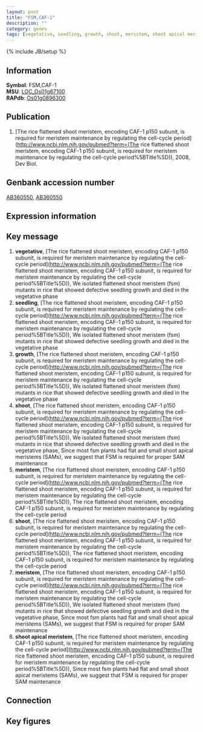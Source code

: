 ```yaml
---
layout: post
title: "FSM,CAF-1"
description: ""
category: genes
tags: [vegetative, seedling, growth, shoot, meristem, shoot apical meristem, Gene]
---
```

{% include JB/setup %}

## Information
__Symbol__: FSM,CAF-1  
__MSU__: [LOC_Os01g67100](http://rice.plantbiology.msu.edu/cgi-bin/ORF_infopage.cgi?orf=LOC_Os01g67100)  
__RAPdb__: [Os01g0896300](http://rapdb.dna.affrc.go.jp/viewer/gbrowse_details/irgsp1?name=Os01g0896300)  

## Publication
1. [The rice flattened shoot meristem, encoding CAF-1 p150 subunit, is required for meristem maintenance by regulating the cell-cycle period](http://www.ncbi.nlm.nih.gov/pubmed?term=(The rice flattened shoot meristem, encoding CAF-1 p150 subunit, is required for meristem maintenance by regulating the cell-cycle period%5BTitle%5D)), 2008, Dev Biol.

## Genbank accession number
[AB360550](http://www.ncbi.nlm.nih.gov/nuccore/AB360550), [AB360550](http://www.ncbi.nlm.nih.gov/nuccore/AB360550)

## Expression information

## Key message
1. __vegetative__, [The rice flattened shoot meristem, encoding CAF-1 p150 subunit, is required for meristem maintenance by regulating the cell-cycle period](http://www.ncbi.nlm.nih.gov/pubmed?term=(The rice flattened shoot meristem, encoding CAF-1 p150 subunit, is required for meristem maintenance by regulating the cell-cycle period%5BTitle%5D)), We isolated flattened shoot meristem (fsm) mutants in rice that showed defective seedling growth and died in the vegetative phase
2. __seedling__, [The rice flattened shoot meristem, encoding CAF-1 p150 subunit, is required for meristem maintenance by regulating the cell-cycle period](http://www.ncbi.nlm.nih.gov/pubmed?term=(The rice flattened shoot meristem, encoding CAF-1 p150 subunit, is required for meristem maintenance by regulating the cell-cycle period%5BTitle%5D)), We isolated flattened shoot meristem (fsm) mutants in rice that showed defective seedling growth and died in the vegetative phase
3. __growth__, [The rice flattened shoot meristem, encoding CAF-1 p150 subunit, is required for meristem maintenance by regulating the cell-cycle period](http://www.ncbi.nlm.nih.gov/pubmed?term=(The rice flattened shoot meristem, encoding CAF-1 p150 subunit, is required for meristem maintenance by regulating the cell-cycle period%5BTitle%5D)), We isolated flattened shoot meristem (fsm) mutants in rice that showed defective seedling growth and died in the vegetative phase
4. __shoot__, [The rice flattened shoot meristem, encoding CAF-1 p150 subunit, is required for meristem maintenance by regulating the cell-cycle period](http://www.ncbi.nlm.nih.gov/pubmed?term=(The rice flattened shoot meristem, encoding CAF-1 p150 subunit, is required for meristem maintenance by regulating the cell-cycle period%5BTitle%5D)), We isolated flattened shoot meristem (fsm) mutants in rice that showed defective seedling growth and died in the vegetative phase, Since most fsm plants had flat and small shoot apical meristems (SAMs), we suggest that FSM is required for proper SAM maintenance
5. __meristem__, [The rice flattened shoot meristem, encoding CAF-1 p150 subunit, is required for meristem maintenance by regulating the cell-cycle period](http://www.ncbi.nlm.nih.gov/pubmed?term=(The rice flattened shoot meristem, encoding CAF-1 p150 subunit, is required for meristem maintenance by regulating the cell-cycle period%5BTitle%5D)), The rice flattened shoot meristem, encoding CAF-1 p150 subunit, is required for meristem maintenance by regulating the cell-cycle period
6. __shoot__, [The rice flattened shoot meristem, encoding CAF-1 p150 subunit, is required for meristem maintenance by regulating the cell-cycle period](http://www.ncbi.nlm.nih.gov/pubmed?term=(The rice flattened shoot meristem, encoding CAF-1 p150 subunit, is required for meristem maintenance by regulating the cell-cycle period%5BTitle%5D)), The rice flattened shoot meristem, encoding CAF-1 p150 subunit, is required for meristem maintenance by regulating the cell-cycle period
7. __meristem__, [The rice flattened shoot meristem, encoding CAF-1 p150 subunit, is required for meristem maintenance by regulating the cell-cycle period](http://www.ncbi.nlm.nih.gov/pubmed?term=(The rice flattened shoot meristem, encoding CAF-1 p150 subunit, is required for meristem maintenance by regulating the cell-cycle period%5BTitle%5D)), We isolated flattened shoot meristem (fsm) mutants in rice that showed defective seedling growth and died in the vegetative phase, Since most fsm plants had flat and small shoot apical meristems (SAMs), we suggest that FSM is required for proper SAM maintenance
8. __shoot apical meristem__, [The rice flattened shoot meristem, encoding CAF-1 p150 subunit, is required for meristem maintenance by regulating the cell-cycle period](http://www.ncbi.nlm.nih.gov/pubmed?term=(The rice flattened shoot meristem, encoding CAF-1 p150 subunit, is required for meristem maintenance by regulating the cell-cycle period%5BTitle%5D)),  Since most fsm plants had flat and small shoot apical meristems (SAMs), we suggest that FSM is required for proper SAM maintenance

## Connection

## Key figures


